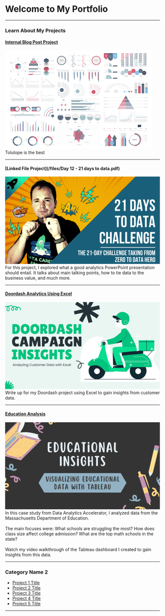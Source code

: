 # Welcome to My Portfolio

---

### Learn About My Projects

#### [Internal Blog Post Project](/bank)
<img src="images/dummy_thumbnail.jpg?raw=true"/>
Tolulope is the best

---
#### [Linked File Project](/files/Day 12 - 21 days to data.pdf)
<img src="images/21 Days To Data Challenge.png?raw=true"/>
For this project, I explored what a good analytics PowerPoint presentation should entail. It talks about main talking points, how to tie data to the business value, and much more. 

---
#### [Doordash Analytics Using Excel](https://www.linkedin.com/pulse/doordash-analysis-impact-promotional-campaigns-webb-kimmel-6hcqe/?trackingId=S%2FfcLLnMS4SnlsEXk3jgmw%3D%3D)
[<img src="images/Doordash.png?raw=true"/>](https://www.linkedin.com/pulse/doordash-analysis-impact-promotional-campaigns-webb-kimmel-6hcqe/?trackingId=S%2FfcLLnMS4SnlsEXk3jgmw%3D%3D)
Write up for my Doordash project using Excel to gain insights from customer data. 


---
#### [Education Analysis](https://www.linkedin.com/pulse/gaining-insights-education-data-visualization-video-webb-kimmel-in5ue/?trackingId=N8FwLq98TqiYbO7ezlY0Ag%3D%3D)
[<img src="images/Educational Insights.png?raw=true"/>](https://www.linkedin.com/pulse/gaining-insights-education-data-visualization-video-webb-kimmel-in5ue/?trackingId=N8FwLq98TqiYbO7ezlY0Ag%3D%3D)
In this case study from Data Analytics Accelerator, I analyzed data from the Massachusetts Department of Education. <br><br>
The main focuses were:
What schools are struggling the most?
How does class size affect college admission?
What are the top math schools in the state? <br><br>
Watch my video walkthrough of the Tableau dashboard I created to gain insights from this data.

---

### Category Name 2

- [Project 1 Title](http://example.com/)
- [Project 2 Title](http://example.com/)
- [Project 3 Title](http://example.com/)
- [Project 4 Title](http://example.com/)
- [Project 5 Title](http://example.com/)

---




